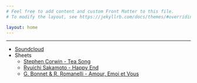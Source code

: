 ```yaml
---
# Feel free to add content and custom Front Matter to this file.
# To modify the layout, see https://jekyllrb.com/docs/themes/#overriding-theme-defaults

layout: home
---
```

***
- [Soundcloud](https://soundcloud.com/corwinstephen)
- Sheets
    - [Stephen Corwin - Tea Song](/sheets/stephen-corwin-tea-song.pdf)
    - [Ryuichi Sakamoto - Happy End](/sheets/ryuichi-sakamoto-happy-end.pdf)
    - [G. Bonnet & R. Romanelli - Amour, Emoi et Vous](/sheets/amour-emoi-et-vous.pdf)
